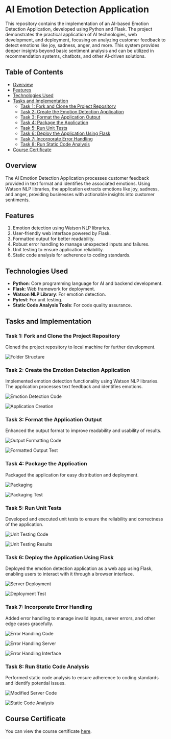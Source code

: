 # AI Emotion Detection Application

This repository contains the implementation of an AI-based Emotion Detection Application, developed using Python and Flask. The project demonstrates the practical application of AI technologies, web development, and deployment, focusing on analyzing customer feedback to detect emotions like joy, sadness, anger, and more. This system provides deeper insights beyond basic sentiment analysis and can be utilized in recommendation systems, chatbots, and other AI-driven solutions.

## Table of Contents
- [Overview](#overview)
- [Features](#features)
- [Technologies Used](#technologies-used)
- [Tasks and Implementation](#tasks-and-implementation)
  - [Task 1: Fork and Clone the Project Repository](#task-1-fork-and-clone-the-project-repository)
  - [Task 2: Create the Emotion Detection Application](#task-2-create-the-emotion-detection-application)
  - [Task 3: Format the Application Output](#task-3-format-the-application-output)
  - [Task 4: Package the Application](#task-4-package-the-application)
  - [Task 5: Run Unit Tests](#task-5-run-unit-tests)
  - [Task 6: Deploy the Application Using Flask](#task-6-deploy-the-application-using-flask)
  - [Task 7: Incorporate Error Handling](#task-7-incorporate-error-handling)
  - [Task 8: Run Static Code Analysis](#task-8-run-static-code-analysis)
- [Course Certificate](#course-certificate)
  
## Overview
The AI Emotion Detection Application processes customer feedback provided in text format and identifies the associated emotions. Using Watson NLP libraries, the application extracts emotions like joy, sadness, and anger, providing businesses with actionable insights into customer sentiments.

## Features
1. Emotion detection using Watson NLP libraries.
2. User-friendly web interface powered by Flask.
3. Formatted output for better readability.
4. Robust error handling to manage unexpected inputs and failures.
5. Unit testing to ensure application reliability.
6. Static code analysis for adherence to coding standards.

## Technologies Used
- **Python**: Core programming language for AI and backend development.
- **Flask**: Web framework for deployment.
- **Watson NLP Library**: For emotion detection.
- **Pytest**: For unit testing.
- **Static Code Analysis Tools**: For code quality assurance.

## Tasks and Implementation

### Task 1: Fork and Clone the Project Repository
Cloned the project repository to local machine for further development.

![Folder Structure](images/1_folder_structure.png)

### Task 2: Create the Emotion Detection Application
Implemented emotion detection functionality using Watson NLP libraries. The application processes text feedback and identifies emotions.

![Emotion Detection Code](images/2a_emotion_detection.png)

![Application Creation](images/2b_application_creation.png)

### Task 3: Format the Application Output
Enhanced the output format to improve readability and usability of results.

![Output Formatting Code](images/3a_output_formatting.png)

![Formatted Output Test](images/3b_formatted_output_test.png)

### Task 4: Package the Application
Packaged the application for easy distribution and deployment.

![Packaging](images/4a_packaging.png)

![Packaging Test](images/4b_packaging_test.png)

### Task 5: Run Unit Tests
Developed and executed unit tests to ensure the reliability and correctness of the application.

![Unit Testing Code](images/5a_unit_testing.png)

![Unit Testing Results](images/5b_unit_testing_result.png)

### Task 6: Deploy the Application Using Flask
Deployed the emotion detection application as a web app using Flask, enabling users to interact with it through a browser interface.

![Server Deployment](images/6a_server.png)

![Deployment Test](images/6b_deployment_test.png)

### Task 7: Incorporate Error Handling
Added error handling to manage invalid inputs, server errors, and other edge cases gracefully.

![Error Handling Code](images/7a_error_handling_function.png)

![Error Handling Server](images/7b_error_handling_server.png)

![Error Handling Interface](images/7c_error_handling_interface.png)

### Task 8: Run Static Code Analysis
Performed static code analysis to ensure adherence to coding standards and identify potential issues.

![Modified Server Code](images/8a_server_modified.png)

![Static Code Analysis](images/8b_static_code_analysis.png)

## Course Certificate
You can view the course certificate [here](https://github.com/).
